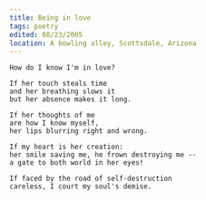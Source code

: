 ```yaml
---
title: Being in love
tags: poetry
edited: 08/23/2005
location: A bowling alley, Scottsdale, Arizona
---
```


    How do I know I'm in love?

    If her touch steals time
    and her breathing slows it
    but her absence makes it long.

    If her thoughts of me
    are how I know myself,
    her lips blurring right and wrong.

    If my heart is her creation:
    her smile saving me, he frown destroying me --
    a gate to both world in her eyes!

    If faced by the road of self-destruction
    careless, I court my soul's demise.


